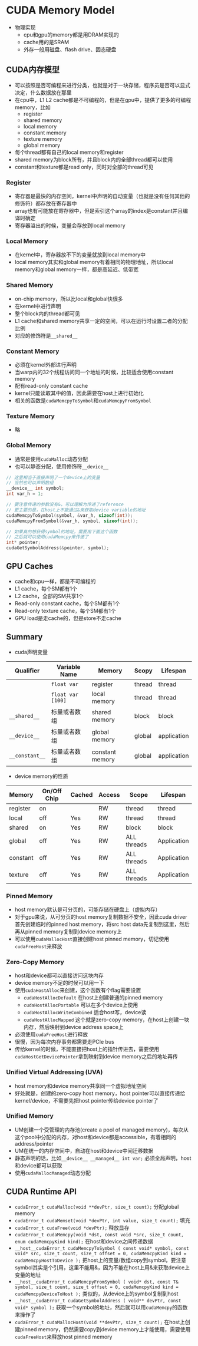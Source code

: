 # CUDA Memory Model
- 物理实现
  - cpu和gpu的memory都是用DRAM实现的
  - cache用的是SRAM
  - 外存一般用磁盘、flash drive、固态硬盘
## CUDA内存模型
- 可以按照是否可编程来进行分类，也就是对于一块存储，程序员是否可以显式决定，什么数据放在那里
- 在cpu中，L1 L2 cache都是不可编程的，但是在gpu中，提供了更多的可编程memory，比如
  - register
  - shared memory
  - local memory
  - constant memory
  - texture memory
  - global memory
- 每个thread都有自己的local memory和register
- shared memory为block所有，并且block内的全部thread都可以使用
- constant和texture都是read only，同时对全部的thread可见

### Register
- 寄存器是最快的内存空间，kernel中声明的自动变量（也就是没有任何其他的修饰符）都存放在寄存器中
- array也有可能放在寄存器中，但是索引这个array的index是constant并且编译时确定
- 寄存器溢出的时候，变量会存放到local memory

### Local Memory
- 在kernel中，寄存器放不下的变量就放到local memory中
- local memory其实和global memory有着相同的物理地址，所以local memory和global memory一样，都是高延迟、低带宽

### Shared Memory
- on-chip memory，所以比local和global快很多
- 在kernel中进行声明
- 整个block内的thread都可见
- L1 cache和shared memory共享一定的空间，可以在运行时设置二者的分配比例
- 对应的修饰符是`__shared__`

### Constant Memory
- 必须在kernel外部进行声明
- 当warp内的32个线程访问同一个地址的时候，比较适合使用constant memory
- 配有read-only constant cache
- kernel只能读取其中的值，因此需要在host上进行初始化
- 相关的函数是`cudaMemcpyToSymbol`和`cudaMemcpyFromSymbol`

### Texture Memory
- 略

### Global Memory
- 通常是使用`cudaMalloc`动态分配
- 也可以静态分配，使用修饰符`__device__`
```c
// 这里相当于直接声明了一个device上的变量
// 当然也可以声明数组
__device__ int symbol;
int var_h = 1;

// 要注意传递的参数没有&，可以理解为传递了reference
// 更主要的是，在host上不能通过&来获取device variable的地址
cudaMemcpyToSymbol(symbol, &var_h, sizeof(int));
cudaMemcpyFromSymbol(&var_h, symbol, sizeof(int));

// 如果真的想获得symbol的地址，需要用下面这个函数
// 之后就可以使用cudaMemcpy来传递了
int* pointer;
cudaGetSymbolAddress(&pointer, symbol);
```



## GPU Caches
- cache和cpu一样，都是不可编程的
- L1 cache，每个SM都有1个
- L2 cache，全部的SM共享1个
- Read-only constant cache，每个SM都有1个
- Read-only texture cache，每个SM都有1个
- GPU load是走cache的，但是store不走cache

## Summary
- cuda声明变量


|Qualifier|Variable Name|Memory|Scopy|Lifespan|
|-|-|-|-|-|
||`float var`|register|thread|thread|
||`float var [100]`|local memory|thread|thread|
|`__shared__`|标量或者数组|shared memory|block|block|
|`__device__`|标量或者数组|global memory|global|application|
|`__constant__`|标量或者数组|constant memory|global|application|
- device memory的性质

|Memory|On/Off Chip|Cached|Access|Scope|Lifespan|
|-|-|-|-|-|-|
|register|on||RW|thread|thread|
|local|off|Yes|RW|thread|thread|
|shared|on|Yes|RW|block|block|
|global|off|Yes|RW|ALL threads|Application|
|constant|off|Yes|RW|ALL threads|Application|
|texture|off|Yes|RW|ALL threads|Application|

### Pinned Memory
- host memory默认是可分页的，可能存储在硬盘上（虚拟内存）
- 对于gpu来说，从可分页的host memory复制数据不安全，因此cuda driver首先创建临时的pinned host memory，将src host data先复制到这里，然后再从pinned memory复制到device memory上
- 可以使用`cudaMallocHost`直接创建host pinned memory，切记使用`cudaFreeHost`来释放


### Zero-Copy Memory
- host和device都可以直接访问这块内存
- device memory不足的时候可以用一下
- 使用`cudaHostAlloc`来创建，这个函数有个flag需要设置
  - `cudaHostAllocDefault` 在host上创建普通的pinned memory
  - `cudaHostAllocPortable` 可以在多个device上使用
  - `cudaHostAllocWriteCombined` 适合host写，device读
  - `cudaHostAllocMapped` 这个就是zero-copy memory，在host上创建一块内存，然后映射到device address space上
- 必须使用`cudaFreeHost`进行释放
- 很慢，因为每次内存事务都需要走PCIe bus
- 传给kernel的时候，不能直接把host上的指针传进去，需要使用`cudaHostGetDevicePointer`拿到映射到device memory之后的地址再传


### Unified Virtual Addressing (UVA)
- host memory和device memory共享同一个虚拟地址空间
- 好处就是，创建的zero-copy host memory，host pointer可以直接传递给kernel/device，不需要先把host pointer传给device pointer了


### Unified Memory
- UM创建一个受管理的内存池(create a pool of managed memory)，每次从这个pool中分配的内存，对host和device都是accessible，有着相同的address/pointer
- UM在统一的内存空间中，自动在host和device中间迁移数据
- 静态声明的话，比如`__device__ __managed__ int var;` 必须全局声明，host和device都可以获取
- 使用`cudaMallocManaged`动态分配


## CUDA Runtime API
- `cudaError_t cudaMalloc(void **devPtr, size_t count);` 分配global memory
- `cudaError_t cudaMemset(void *devPtr, int value, size_t count);` 填充
- `cudaError_t cudaFree(void *devPtr);` 释放显存
- `cudaError_t cudaMemcpy(void *dst, const void *src, size_t count, enum cudaMemcpyKind kind);` 在host和device之间传递数据
- `__host__​cudaError_t cudaMemcpyToSymbol ( const void* symbol, const void* src, size_t count, size_t offset = 0, cudaMemcpyKind kind = cudaMemcpyHostToDevice );` 把host上的变量/数组copy到symbol，要注意symbol其实是个引用，这里不能用&，因为不能在host上用&来获取device上变量的地址
- `__host__​cudaError_t cudaMemcpyFromSymbol ( void* dst, const T& symbol, size_t count, size_t offset = 0, cudaMemcpyKind kind = cudaMemcpyDeviceToHost );` 类似的，从device上的symbol复制到host
- `__host__​cudaError_t cudaGetSymbolAddress ( void** devPtr, const void* symbol );` 获取一个symbol的地址，然后就可以用`cudaMemcpy`的函数来操作了
- `cudaError_t cudaMallocHost(void **devPtr, size_t count);` 在host上创建pinned memory，仍然需要copy到device memory上才能使用，需要使用`cudaFreeHost`来释放host pinned memory
